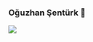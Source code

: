 ### Oğuzhan Şentürk 👋

<img src="https://github-readme-stats.vercel.app/api?username=oguzhansenturk&&show_icons=true&title_color=ffffff&icon_color=bb2acf&text_color=daf7dc&bg_color=151515">
